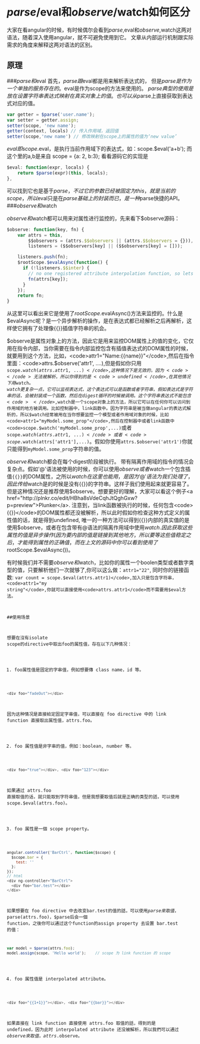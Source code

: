 # $parse/$eval和$observe/$watch如何区分

大家在看angular的时候，有时候偶尔会看到$parse,$eval和$observe,$watch这两对语法，随着深入使用angular，就不可避免使用到它。
文章从内部运行机制跟实际需求的角度来解释这两对语法的区别。

## 原理
###$parse和$eval
首先，$parse跟$eval都是用来解析表达式的， 但是$parse是作为一个单独的服务存在的。$eval是作为scope的方法来使用的。
$parse典型的使用是放在设置字符串表达式映射在真实对象上的值。也可以从$parse上直接获取到表达式对应的值。

```javascript
var getter = $parse('user.name'); 
var setter = getter.assign; 
setter(scope, 'new name');
getter(context, locals) // 传入作用域，返回值
setter(scope,'new name') // 修改映射在scope上的属性的值为‘new value’
```
$eval 即scope.$eval，是执行当前作用域下的表达式，如：scope.$eval('a+b'); 而这个里的a,b是来自 scope = {a: 2, b:3};
看看源码它的实现是
```javascript
$eval: function(expr, locals) {
    return $parse(expr)(this, locals);
},
```
可以找到它也是基于$parse，不过它的参数已经被固定为this，就是当前的scope，所以$eval只是在$parse基础上的封装而已，是一种$parse快捷的API。
###$observe和$watch

$observe和$watch都可以用来对属性进行监控的，先来看下$observe源码：
```javascript
$observe: function(key, fn) {
	var attrs = this,
	    $$observers = (attrs.$$observers || (attrs.$$observers = {})),
	    listeners = ($$observers[key] || ($$observers[key] = []));

	listeners.push(fn);
	$rootScope.$evalAsync(function() {
	  if (!listeners.$$inter) {
	    // no one registered attribute interpolation function, so lets call it manually
	    fn(attrs[key]);
	  }
	});
	return fn;
}
```
从这里可以看出来它是使用了$rootScope.$evalAsync()方法来监控的。什么是$evalAsync呢？是一个异步解析的操作，是在表达式都已经解析之后再解析，这样使它拥有了处理像{{}}插值字符串的机会。

$observe是属性对象上的方法，因此它是用来监控DOM属性上的值的变化，它仅用在指令内部，当你需要在指令内部监控包含有插值表达式的DOM属性的时候，就要用到这个方法，比如，<code>attr1="Name:{{name}}"</code>,然后在指令里面：<code>attrs.$observe('attr1', ....)</code>,但是假如你只用<code>scope.$watch(attrs.attr1,...)</code>,这种情况下是无效的，因为<code>{{}}</code>无法被解析，所以你得到的是<code>undefined</code>, 在其他情况下用$watch。
$watch更复杂一点，它可以监视表达式，这个表达式可以是函数或者字符串，假如表达式是字符串的话，会被封装成一个函数，然后在digest循环的时候被调用。 这个字符串表达式不能包含<code>{{}}</code>,$watch是一个scope对象上的方法，所以它可以在任何你可以访问到作用域的地方被调用。比如控制器中，link函数中。因为字符串是被当做angular的表达式解析的，所以$watch经常被用在当你想要监控一个模型或者作用域对象的时候，比如<code>attr1="myModel.some_prop"</code>,然后在控制器中或者link函数中<code>scope.$watch('myModel.some_prop',...)</code>或者<code>scope.$watch(attrs.attr1,...)</code>或者<code>scope.$watch(attrs['attr1'],...)</code>。假如你使用<code>attrs.$observe('attr1')</code>你就只能得到<code>myModel.some_prop</code>字符串的值。

$observe和$watch都会在每个digest阶段被执行。
带有隔离作用域的指令的情况会复杂点。假如'@'语法被使用的时候，你可以使用$observe或者$watch一个包含插值<code>{{}}</code>的DOM属性，之所以$watch在这里也能用，是因为'@'语法为我们处理了{{}}，因此传给$watch是的时候是没有{{}}的字符串。这样子我们使用起来就更容易了。但是这种情况还是推荐使用$observe。想要更好的理解，大家可以看这个例子<a href="http://plnkr.co/edit/HBha8sVdeCqhJtQghGxw?p=preview">Plunker</a>.
注意到，当link函数被执行的时候，任何包含<code>{{}}</code>的DOM属性都还没被解析，所以此时假如你检查这种方式定义的属性值的话，就是得到undefined, 唯一的一种方法可以得到{{}}内部的真实值的是使用$observe，或者在包含带有@语法的隔离作用域中使用$watch.因此获取这些属性的值是异步操作(因为要{{}}内部的值是链接到其他地方，所以要等这些值稳定之后，才能得到属性的正确值，而在上文的源码中你可以看到使用了$rootScope.$evalAsync())。

有时候我们并不需要$observe和$watch，比如你的属性一个boolen类型或者数字类型的值，只要解析他们一次就够了,你可以这么做：<code>attr1="22"</code>, 同时你的链接函数: <code>var count = scope.$eval(attrs.attr1)</code>,加入只是包含字符串，<code>attr1="my string"</code>,你就可以直接使用<code>attrs.attr1</code>而不需要用$eval方法。

##使用场景

想要在沒有isolate scope的directive中取出foo的属性值，存在以下几种情况：

1. foo属性值是固定的字串值，例如想要傳 class name，id 等。
```javascript
<div foo="fadeOut"></div>
```
因为这种情况是直接給定固定字串值，可以直接在 foo directive 中的 link function 直接取出属性值，attrs.foo。


2. foo 属性值是非字串的值，例如：boolean, number 等。
```javascript
<div foo="true"></div>, <div foo="123"></div>
```
如果通过 attrs.foo 直接取值的话，就只能取到字符串值，但是我想要取值后就是正确的类型的話，可以使用 scope.$eval(attrs.foo)。

 
3. foo 属性是一個 scope property。
```javascript
angular.controller('BarCtrl', function($scope) {
  $scope.bar = {
    test: ''
  };
});
// html
<div ng-controller="BarCtrl">
  <div foo="bar.test"></div>
</div>
```
如果想要在 foo directive 中去改变bar.test的值的話，可以使用$parse來取值，$parse(attrs.foo)，$parse后会一個 function，之後你可以通过这个function的assign property 去设置 bar.test 的值：
```javascript
var model = $parse(attrs.foo);
model.assign(scope, 'Hello world');    // scope 为 link function 的 scope
```

4. foo 属性值是 interpolated attribute。
```javascript
<div foo="{{1+1}}"></div>, <div foo="{{bar}}"></div>
```
如果直接在 link function 直接使用 attrs.foo 取值的話，得到的是 undefined，因为此时 interpolated attribute 还没被解析，所以我們可以通过 $observe 來取值，attrs.$observe。
